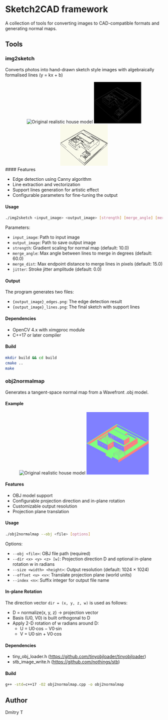 # Sketch2CAD framework

A collection of tools for converting images to CAD-compatible formats and generating normal maps.

## Tools

### img2sketch

Converts photos into hand-drawn sketch style images with algebraically formalised lines (y = kx + b)

<div align="center">
<img src="examples/house_realistic.png" width="30%" alt="Original realistic house model">
<img src="examples/house_realistic_edges.png" width="30%" alt="Edges detection">
<img src="examples/house_realistic_lines.png" width="30%" alt="Lines extraction">
</div>
#### Features

- Edge detection using Canny algorithm
- Line extraction and vectorization
- Support lines generation for artistic effect
- Configurable parameters for fine-tuning the output

#### Usage

```bash
./img2sketch <input_image> <output_image> [strength] [merge_angle] [merge_dist] [jitter]
```

Parameters:

- `input_image`: Path to input image
- `output_image`: Path to save output image
- `strength`: Gradient scaling for normal map (default: 10.0)
- `merge_angle`: Max angle between lines to merge in degrees (default: 60.0)
- `merge_dist`: Max endpoint distance to merge lines in pixels (default: 15.0)
- `jitter`: Stroke jitter amplitude (default: 0.0)

#### Output

The program generates two files:

- `{output_image}_edges.png`: The edge detection result
- `{output_image}_lines.png`: The final sketch with support lines

#### Dependencies

- OpenCV 4.x with ximgproc module
- C++17 or later compiler

#### Build

```bash
mkdir build && cd build
cmake ..
make
```

### obj2normalmap

Generates a tangent-space normal map from a Wavefront .obj model.

#### Example

<div align="center">
<img src="examples/house_realistic.png" width="45%" alt="Original realistic house model">
<img src="examples/house_converted.png" width="39.4%" alt="Converted normal map">
</div>

#### Features

- OBJ model support
- Configurable projection direction and in-plane rotation
- Customizable output resolution
- Projection plane translation

#### Usage

```bash
./obj2normalmap --obj <file> [options]
```

Options:

- `--obj <file>`: OBJ file path (required)
- `--dir <x> <y> <z> [w]`: Projection direction D and optional in-plane rotation w in radians
- `--size <width> <height>`: Output resolution (default: 1024 × 1024)
- `--offset <u> <v>`: Translate projection plane (world units)
- `--index <n>`: Suffix integer for output file name

#### In-plane Rotation

The direction vector `dir = (x, y, z, w)` is used as follows:

- D = normalize(x, y, z) → projection vector
- Basis (U0, V0) is built orthogonal to D
- Apply 2-D rotation of w radians around D:
  - U = U0·cos − V0·sin
  - V = U0·sin + V0·cos

#### Dependencies

- tiny_obj_loader.h (https://github.com/tinyobjloader/tinyobjloader)
- stb_image_write.h (https://github.com/nothings/stb)

#### Build

```bash
g++ -std=c++17 -O2 obj2normalmap.cpp -o obj2normalmap
```

## Author

Dmitry T
